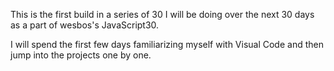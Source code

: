 This is the first build in a series of 30 I will be doing over the next 30 days as a part of wesbos's JavaScript30.

I will spend the first few days familiarizing myself with Visual Code and then jump into the projects one by one.